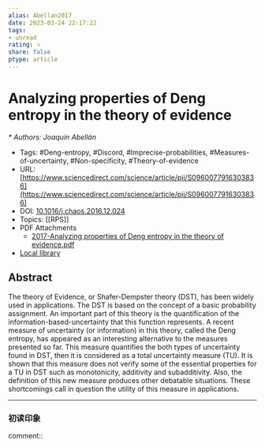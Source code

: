 ```yaml
---
alias: Abellan2017
date: 2023-03-24 22:17:22
tags: 
- unread
rating: ⭐
share: false
ptype: article
---
```


# Analyzing properties of Deng entropy in the theory of evidence
<cite>* Authors: Joaquín Abellán</cite>
* Tags: #Deng-entropy, #Discord, #Imprecise-probabilities, #Measures-of-uncertainty, #Non-specificity, #Theory-of-evidence
* URL: [https://www.sciencedirect.com/science/article/pii/S0960077916303836](https://www.sciencedirect.com/science/article/pii/S0960077916303836)
* DOI: [10.1016/j.chaos.2016.12.024](https://doi.org/10.1016/j.chaos.2016.12.024)
* Topics: [[RPS]]
* PDF Attachments
	- [2017-Analyzing properties of Deng entropy in the theory of evidence.pdf](zotero://open-pdf/library/items/XDNLFY6L)
* [Local library](zotero://select/items/1_7MCUFCJK)

## Abstract

The theory of Evidence, or Shafer-Dempster theory (DST), has been widely used in applications. The DST is based on the concept of a basic probability assignment. An important part of this theory is the quantification of the information-based-uncertainty that this function represents. A recent measure of uncertainty (or information) in this theory, called the Deng entropy, has appeared as an interesting alternative to the measures presented so far. This measure quantifies the both types of uncertainty found in DST, then it is considered as a total uncertainty measure (TU). It is shown that this measure does not verify some of the essential properties for a TU in DST such as monotonicity, additivity and subadditivity. Also, the definition of this new measure produces other debatable situations. These shortcomings call in question the utility of this measure in applications.


---

### 初读印象

comment::
